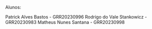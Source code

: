 Alunos:

Patrick Alves Bastos - GRR20230996 Rodrigo do Vale Stankowicz - GRR20230983 Matheus Nunes Santana - GRR20230998

